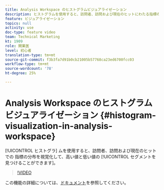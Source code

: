 ```yaml
---
title: Analysis Workspace のヒストグラムビジュアライゼーション
description: ヒストグラムを使用すると、訪問者、訪問および現在のヒットにわたる指標の分布を視覚化して、高い値と低い値のセグメントを見つけることができます。
feature: ビジュアライゼーション
topics: null
activity: use
doc-type: feature video
team: Technical Marketing
kt: 1909
role: 開業医
level: 初心者
translation-type: tm+mt
source-git-commit: f3b3fa7d91b0cb21005b57768ca23ed6700fcc03
workflow-type: tm+mt
source-wordcount: '78'
ht-degree: 25%

---
```



# Analysis Workspace のヒストグラムビジュアライゼーション {#histogram-visualization-in-analysis-workspace}

[!UICONTROL ヒストグラ] ムを使用すると、訪問者、訪問および現在のヒットでの  指標の分布を視覚化して、高い値と低い値の [!UICONTROL セグメントを見つけることができます]。

>[!VIDEO](https://video.tv.adobe.com/v/23725/?quality=12)

この機能の詳細については、[ドキュメント](https://marketing.adobe.com/resources/help/ja_JP/analytics/analysis-workspace/histogram.html)を参照してください。
